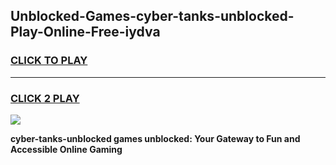 
## Unblocked-Games-cyber-tanks-unblocked-Play-Online-Free-iydva
<h3>
<a href="https://premium76.site?title=cyber-tanks-unblocked&ref=26A">CLICK TO PLAY</a></h3>
<hr>

<h3>
<a href="https://premium76.site?title=cyber-tanks-unblocked&ref=26A">CLICK 2 PLAY</a>
  
</h3>

<a href="https://premium76.site?title=cyber-tanks-unblocked&ref=26A"><img src="https://clearcache.store/games.png"></a>


**cyber-tanks-unblocked games unblocked: Your Gateway to Fun and Accessible Online Gaming**
